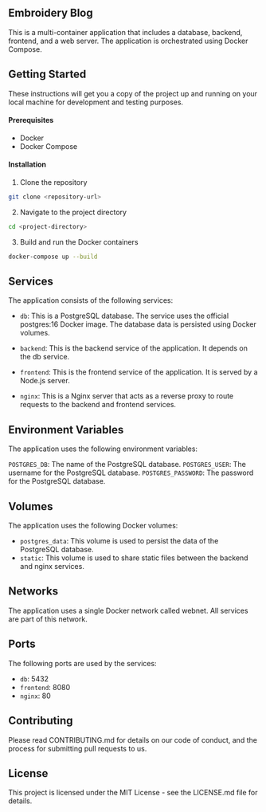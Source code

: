 ## Embroidery Blog
This is a multi-container application that includes a database, backend, frontend, and a web server. The application is orchestrated using Docker Compose.

## Getting Started
These instructions will get you a copy of the project up and running on your local machine for development and testing purposes.

#### Prerequisites
- Docker
- Docker Compose

#### Installation
1. Clone the repository
```sh
git clone <repository-url>
```
2. Navigate to the project directory
```sh
cd <project-directory>
```
3. Build and run the Docker containers
```sh
docker-compose up --build
```

## Services
The application consists of the following services:

- `db`: This is a PostgreSQL database. The service uses the official postgres:16 Docker image. The database data is persisted using Docker volumes.

- `backend`: This is the backend service of the application. It depends on the db service.

- `frontend`: This is the frontend service of the application. It is served by a Node.js server.

- `nginx`: This is a Nginx server that acts as a reverse proxy to route requests to the backend and frontend services.

## Environment Variables
The application uses the following environment variables:

`POSTGRES_DB`: The name of the PostgreSQL database.
`POSTGRES_USER`: The username for the PostgreSQL database.
`POSTGRES_PASSWORD`: The password for the PostgreSQL database.

## Volumes
The application uses the following Docker volumes:

- `postgres_data`: This volume is used to persist the data of the PostgreSQL database.
- `static`: This volume is used to share static files between the backend and nginx services.

## Networks
The application uses a single Docker network called webnet. All services are part of this network.

## Ports
The following ports are used by the services:

- `db`: 5432
- `frontend`: 8080
- `nginx`: 80

## Contributing
Please read CONTRIBUTING.md for details on our code of conduct, and the process for submitting pull requests to us.

## License
This project is licensed under the MIT License - see the LICENSE.md file for details.
